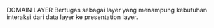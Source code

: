 DOMAIN LAYER
Bertugas sebagai layer yang menampung kebutuhan interaksi dari data layer ke presentation layer.
